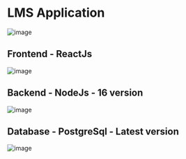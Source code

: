 # LMS Application

![image](https://media.licdn.com/dms/image/D5622AQES_ZVhaxsd6w/feedshare-shrink_800/0/1704992025683?e=1707955200&v=beta&t=ynPr0qpcMcpMejSEvoyByoY0oS1wjcFAen4j8uTQQwM)

## Frontend - ReactJs

![image](https://coderstrustbd.com/wp-content/uploads/2021/08/react-js-banner.jpg) 

## Backend - NodeJs - 16 version

![image](https://lh3.googleusercontent.com/proxy/G9p4zp4hK-p-9_JRECey3sHVAtX7i2x0WgkXIt3vZ6xcv4Rx7GdLAaCn9-zWUqDnLjMPpwwRg3fimumCt8mgDU3KK3kWmhbPkb50jZWj6VzDJ83FVVEb2P1_uyg9Q1CsN-xl5w)


## Database - PostgreSql - Latest version

![image](https://raw.githubusercontent.com/digital-lynk/lms-app/main/images/DALL%C2%B7E%202024-01-12%2017.37.59%20-%20An%20elephant%20figurine%20leaning%20on%20a%20stack%20of%20cylindrical%20database%20icons%2C%20both%20rendered%20in%20neon%20colors%20with%20the%20name%20'PostgreSQL'%20clearly%20visible%20on%20the%20.png)



